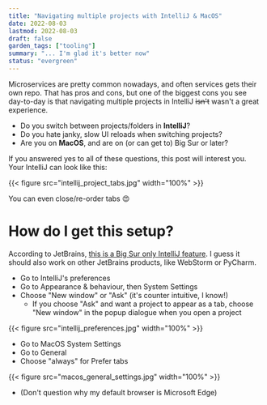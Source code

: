 ```yaml
---
title: "Navigating multiple projects with IntelliJ & MacOS"
date: 2022-08-03
lastmod: 2022-08-03
draft: false
garden_tags: ["tooling"]
summary: "... I'm glad it's better now"
status: "evergreen"
---
```


Microservices are pretty common nowadays, and often services gets their own repo. That has pros and cons, but one of the biggest cons you see day-to-day is that navigating multiple projects in IntelliJ ~~isn't~~ wasn't a great experience.

- Do you switch between projects/folders in **IntelliJ**?
- Do you hate janky, slow UI reloads when switching projects?
- Are you on **MacOS**, and are on (or can get to) Big Sur or later?

If you answered yes to all of these questions, this post will interest you. Your IntelliJ can look like this:

{{< figure src="intellij_project_tabs.jpg" width="100%" >}}

You can even close/re-order tabs 😍

# How do I get this setup?

According to JetBrains, [this is a Big Sur only IntelliJ feature](https://intellij-support.jetbrains.com/hc/en-us/community/posts/360010142139/comments/360002541180). I guess it should also work on other JetBrains products, like WebStorm or PyCharm.

- Go to IntelliJ's preferences
- Go to Appearance & behaviour, then System Settings
- Choose "New window" or "Ask" (it's counter intuitive, I know!)
    - If you choose "Ask" and want a project to appear as a tab, choose "New window" in the popup dialogue when you open a project

{{< figure src="intellij_preferences.jpg" width="100%" >}}

- Go to MacOS System Settings
- Go to General
- Choose "always" for Prefer tabs

{{< figure src="macos_general_settings.jpg" width="100%" >}}

- (Don't question why my default browser is Microsoft Edge)